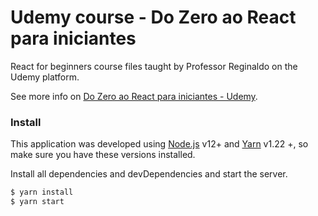 # Udemy course - Do Zero ao React para iniciantes

React for beginners course files taught by Professor Reginaldo on the Udemy platform.

See more info on [Do Zero ao React para iniciantes - Udemy](https://www.udemy.com/course/xumes-react-criando-site-para-empresa).

### Install

This application was developed using [Node.js](https://nodejs.org/) v12+ and [Yarn](https://yarnpkg.com/) v1.22 +, so make sure you have these versions installed.

Install all dependencies and devDependencies and start the server.

```sh
$ yarn install
$ yarn start
```



